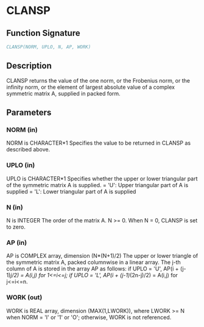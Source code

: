 # CLANSP

## Function Signature

```fortran
CLANSP(NORM, UPLO, N, AP, WORK)
```

## Description


 CLANSP  returns the value of the one norm,  or the Frobenius norm, or
 the  infinity norm,  or the  element of  largest absolute value  of a
 complex symmetric matrix A,  supplied in packed form.

## Parameters

### NORM (in)

NORM is CHARACTER*1 Specifies the value to be returned in CLANSP as described above.

### UPLO (in)

UPLO is CHARACTER*1 Specifies whether the upper or lower triangular part of the symmetric matrix A is supplied. = 'U': Upper triangular part of A is supplied = 'L': Lower triangular part of A is supplied

### N (in)

N is INTEGER The order of the matrix A. N >= 0. When N = 0, CLANSP is set to zero.

### AP (in)

AP is COMPLEX array, dimension (N*(N+1)/2) The upper or lower triangle of the symmetric matrix A, packed columnwise in a linear array. The j-th column of A is stored in the array AP as follows: if UPLO = 'U', AP(i + (j-1)*j/2) = A(i,j) for 1<=i<=j; if UPLO = 'L', AP(i + (j-1)*(2n-j)/2) = A(i,j) for j<=i<=n.

### WORK (out)

WORK is REAL array, dimension (MAX(1,LWORK)), where LWORK >= N when NORM = 'I' or '1' or 'O'; otherwise, WORK is not referenced.

